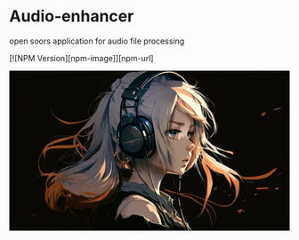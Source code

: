 # Audio-enhancer
open soors application for audio file processing  

[![NPM Version][npm-image]][npm-url]

![](appheader.png)

